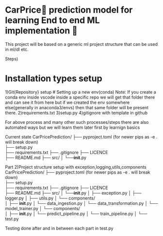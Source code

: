 # **CarPrice🚗 prediction model for learning End to end ML implementation 🤖**

This project will be based on a generic ml project structure that can be used in ml/dl etc.


Steps)
# Installation types setup
1)Git{Repository} setup
    # Setting  up a new env(conda)
Note:
    If you create a conda env inside vscode inside a specific repo we will get that folder there and can see it from here but if we created the env somewhere else(generally in anaconda3/envs) then that same folder will be present there.
2)requirements.txt
3)setup.py
4)gitignore with template in github

For above process and many other such processes/steps there are also automated ways but we will learn them later first by learnign basics

Current state
CarPricePrediction/
├── pyproject.toml   (for newer pips as -e . will break down)   
├── setup.py            
├── requirements.txt
├── .gitignore
├── LICENCE           
├── README.md
├── src/
│   └──__init__.py



Part 2)Project structure setup with exception,logging,utils,components
CarPricePrediction/
├── pyproject.toml   (for newer pips as -e . will break down)   
├── setup.py            
├── requirements.txt
├── .gitignore
├── LICENCE           
├── README.md
├── src/
│   └──__init__.py
│   ├── exception.py
│   ├── logger.py
│   ├── utils.py
│   └── components/      
│       ├── __init__.py
│       └── data_ingestion.py
│       └── data_transformation.py
│       └── model_trainer.py
│   └── components/       
│       ├── __init__.py
│       └── predict_pipeline.py
│       └── train_pipeline.py
│   └── test.py

Testing done after and in between each part in test.py



